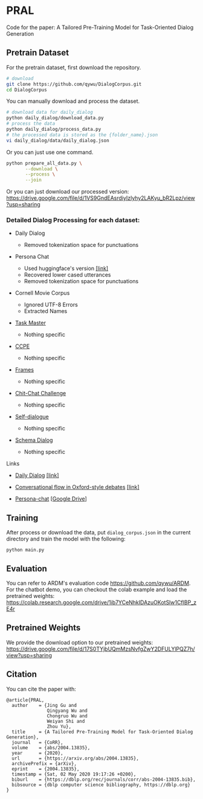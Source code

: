 # PRAL

Code for the paper: A Tailored Pre-Training Model for Task-Oriented Dialog Generation

## Pretrain Dataset

For the pretrain dataset, first download the repository.
```bash
# download
git clone https://github.com/qywu/DialogCorpus.git
cd DialogCorpus
```

You can manually download and process the dataset.
```bash
# download data for daily_dialog
python daily_dialog/download_data.py
# process the data
python daily_dialog/process_data.py
# the processed data is stored as the {folder_name}.json
vi daily_dialog/data/daily_dialog.json
```

Or you can just use one command.
```bash
python prepare_all_data.py \
       --download \
       --process \
       --join
```

Or you can just download our processed version:
https://drive.google.com/file/d/1VS9GndEAsrdiyIzlyhy2LAKyu_bR2Lpz/view?usp=sharing

### Detailed Dialog Processing for each dataset:

* Daily Dialog
    * Removed tokenization space for punctuations

* Persona Chat
    * Used huggingface's version [[link]](https://s3.amazonaws.com/datasets.huggingface.co/personachat/personachat_self_original.json)
    * Recovered lower cased utterances
    * Removed tokenization space for punctuations

* Cornell Movie Corpus
    * Ignored UTF-8 Errors
    * Extracted Names

* [Task Master](https://ai.google/tools/datasets/taskmaster-1)
    * Nothing specific

* [CCPE](https://ai.google/tools/datasets/coached-conversational-preference-elicitation)
    * Nothing specific

* [Frames](https://www.microsoft.com/en-us/research/project/frames-dataset/)
    * Nothing specific

* [Chit-Chat Challenge](https://github.com/BYU-PCCL/chitchat-dataset)
    * Nothing specific

* [Self-dialogue](https://github.com/jfainberg/self_dialogue_corpus)
    * Nothing specific

* [Schema Dialog](https://github.com/google-research-datasets/dstc8-schema-guided-dialogue)
    * Nothing specific

Links


* [Daily Dialog](http://yanran.li/dailydialog) [[link]](https://github.com/qywu/DialogCorpus/tree/master/daily_dialog)

* [Conversational flow in Oxford-style debates](http://tisjune.github.io/research/iq2) [[link]](https://github.com/qywu/DialogCorpus/tree/master/debates)

* [Persona-chat](https://github.com/facebookresearch/ParlAI/tree/master/parlai/tasks/convai2) [[Google Drive](https://drive.google.com/open?id=1VacuNTaQo9-tXv52XaHczPxXejRuJk9T)] 



## Training

After process or download the data, put `dialog_corpus.json` in the current directory and train the model with the following:

```
python main.py
```

## Evaluation

You can refer to ARDM's evaluation code https://github.com/qywu/ARDM. 
For the chatbot demo, you can checkout the colab example and load the pretrained weights: https://colab.research.google.com/drive/1ib7YCeNhkIDAzuOKotSlw1CfIBP_zE4r


## Pretrained Weights

We provide the download option to our pretrained weights:
https://drive.google.com/file/d/17S0TYjbUQmMzsNvfgZwY2DFULYlPQZ7h/view?usp=sharing


## Citation

You can cite the paper with:

```
@article{PRAL,
  author    = {Jing Gu and
               Qingyang Wu and
               Chongruo Wu and
               Weiyan Shi and
               Zhou Yu},
  title     = {A Tailored Pre-Training Model for Task-Oriented Dialog Generation},
  journal   = {CoRR},
  volume    = {abs/2004.13835},
  year      = {2020},
  url       = {https://arxiv.org/abs/2004.13835},
  archivePrefix = {arXiv},
  eprint    = {2004.13835},
  timestamp = {Sat, 02 May 2020 19:17:26 +0200},
  biburl    = {https://dblp.org/rec/journals/corr/abs-2004-13835.bib},
  bibsource = {dblp computer science bibliography, https://dblp.org}
}
```